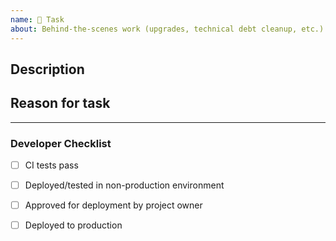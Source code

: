 ```yaml
---
name: 👷 Task
about: Behind-the-scenes work (upgrades, technical debt cleanup, etc.)
---
```


## Description

## Reason for task

--- 

<!-- ⤵️ to be filled out by developer -->

### Developer Checklist

* [ ] CI tests pass
* [ ] Deployed/tested in non-production environment
* [ ] Approved for deployment by project owner
* [ ] Deployed to production

